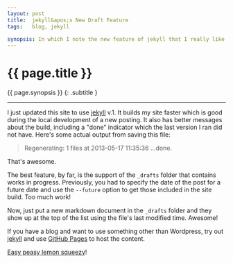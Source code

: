 ```yaml
---
layout: post
title:  jekyll&apos;s New Draft Feature
tags:   blog, jekyll

synopsis: In which I note the new feature of jekyll that I really like.
---
```


# {{ page.title }}

{{ page.synopsis }}
{: .subtitle }

-----

I just updated this site to use [jekyll](http://jekyllrb.com) v.1. It builds my
site faster which is good during the local development of a new posting. It also
has better messages about the build, including a "done" indicator which the
last version I ran did not have. Here's some actual output from saving this
file:

> Regenerating: 1 files at 2013-05-17 11:35:36 ...done.

That's awesome.

The best feature, by far, is the support of the `_drafts` folder that contains
works in progress. Previously, you had to specify the date of the post for a
future date and use the `--future` option to get those included in the site
build. Too much work!

Now, just put a new markdown document in the `_drafts` folder and they show up
at the top of the list using the file's last modified time. Awesome!

If you have a blog and want to use something other than Wordpress, try out
[jekyll](http://jekyllrb.com) and use [GitHub Pages](http://pages.github.com) to
host the content.

[Easy peasy lemon squeezy](http://www.newser.com/off-the-grid/post/223/caution-do-not-read-the-words-easy-peasy-lemon-squeezy.html)!